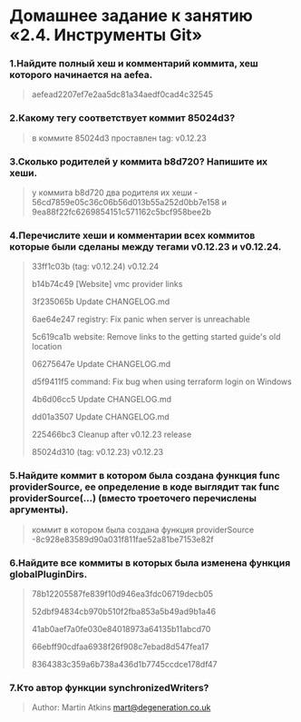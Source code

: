 # Домашнее задание к занятию «2.4. Инструменты Git»

### 1.Найдите полный хеш и комментарий коммита, хеш которого начинается на aefea.

>  aefead2207ef7e2aa5dc81a34aedf0cad4c32545

### 2.Какому тегу соответствует коммит 85024d3?

>  в коммите 85024d3 проставлен tag: v0.12.23

### 3.Сколько родителей у коммита b8d720? Напишите их хеши.

> у коммита b8d720 два родителя их хеши - 56cd7859e05c36c06b56d013b55a252d0bb7e158 и 9ea88f22fc6269854151c571162c5bcf958bee2b

### 4.Перечислите хеши и комментарии всех коммитов которые были сделаны между тегами v0.12.23 и v0.12.24.

 
> 33ff1c03b (tag: v0.12.24) v0.12.24
>
> b14b74c49 [Website] vmc provider links
>
> 3f235065b Update CHANGELOG.md
>
> 6ae64e247 registry: Fix panic when server is unreachable
>
> 5c619ca1b website: Remove links to the getting started guide's old location
>
> 06275647e Update CHANGELOG.md
>
> d5f9411f5 command: Fix bug when using terraform login on Windows
>
> 4b6d06cc5 Update CHANGELOG.md
>
> dd01a3507 Update CHANGELOG.md
>
> 225466bc3 Cleanup after v0.12.23 release
>
> 85024d310 (tag: v0.12.23) v0.12.23


### 5.Найдите коммит в котором была создана функция func providerSource, ее определение в коде выглядит так func providerSource(...) (вместо троеточего перечислены аргументы).

> коммит в котором была создана функция providerSource -8c928e83589d90a031f811fae52a81be7153e82f

### 6.Найдите все коммиты в которых была изменена функция globalPluginDirs.

> 78b12205587fe839f10d946ea3fdc06719decb05
> 
> 52dbf94834cb970b510f2fba853a5b49ad9b1a46
> 
> 41ab0aef7a0fe030e84018973a64135b11abcd70
> 
> 66ebff90cdfaa6938f26f908c7ebad8d547fea17
> 
> 8364383c359a6b738a436d1b7745ccdce178df47
> 

### 7.Кто автор функции synchronizedWriters?

>Author: Martin Atkins <mart@degeneration.co.uk>



